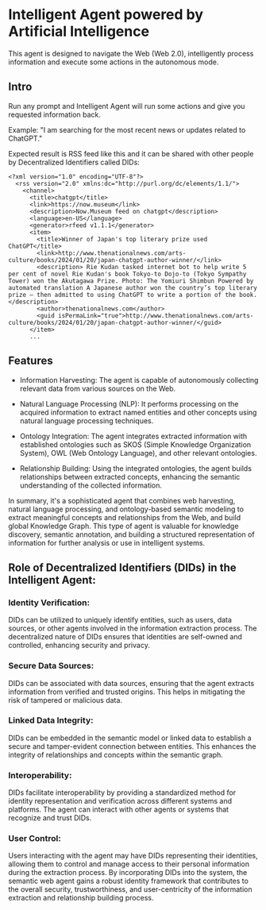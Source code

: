 # Intelligent Agent powered by Artificial Intelligence

This agent is designed to navigate the Web (Web 2.0), intelligently process information and execute some actions in the autonomous mode.

## Intro

Run any prompt and Intelligent Agent will run some actions and give you requested information back. 

Example:
"I am searching for the most recent news or updates related to ChatGPT."

Expected result is RSS feed like this and it can be shared with other people by Decentralized Identifiers called DIDs:
```
<?xml version="1.0" encoding="UTF-8"?>
  <rss version="2.0" xmlns:dc="http://purl.org/dc/elements/1.1/">
    <channel>
      <title>chatgpt</title>
      <link>https://now.museum</link>
      <description>Now.Museum feed on chatgpt</description>
      <language>en-US</language>
      <generator>rfeed v1.1.1</generator>
      <item>
        <title>Winner of Japan's top literary prize used ChatGPT</title>
        <link>http://www.thenationalnews.com/arts-culture/books/2024/01/20/japan-chatgpt-author-winner/</link>
        <description> Rie Kudan tasked internet bot to help write 5 per cent of novel Rie Kudan's book Tokyo-to Dojo-to (Tokyo Sympathy Tower) won the Akutagawa Prize. Photo: The Yomiuri Shimbun Powered by automated translation A Japanese author won the country’s top literary prize – then admitted to using ChatGPT to write a portion of the book.</description>
        <author>thenationalnews.com</author>
        <guid isPermaLink="true">http://www.thenationalnews.com/arts-culture/books/2024/01/20/japan-chatgpt-author-winner/</guid>
      </item>
      ...
```

## Features

* Information Harvesting: The agent is capable of autonomously collecting relevant data from various sources on the Web.

* Natural Language Processing (NLP): It performs processing on the acquired information to extract named entities and other concepts using natural language processing techniques.

* Ontology Integration: The agent integrates extracted information with established ontologies such as SKOS (Simple Knowledge Organization System), OWL (Web Ontology Language), and other relevant ontologies.

* Relationship Building: Using the integrated ontologies, the agent builds relationships between extracted concepts, enhancing the semantic understanding of the collected information.

In summary, it's a sophisticated agent that combines web harvesting, natural language processing, and ontology-based semantic modeling to extract meaningful concepts and relationships from the Web, and build global Knowledge Graph. This type of agent is valuable for knowledge discovery, semantic annotation, and building a structured representation of information for further analysis or use in intelligent systems.

## Role of Decentralized Identifiers (DIDs) in the Intelligent Agent:

### Identity Verification:

DIDs can be utilized to uniquely identify entities, such as users, data sources, or other agents involved in the information extraction process.
The decentralized nature of DIDs ensures that identities are self-owned and controlled, enhancing security and privacy.
### Secure Data Sources:

DIDs can be associated with data sources, ensuring that the agent extracts information from verified and trusted origins.
This helps in mitigating the risk of tampered or malicious data.
### Linked Data Integrity:

DIDs can be embedded in the semantic model or linked data to establish a secure and tamper-evident connection between entities.
This enhances the integrity of relationships and concepts within the semantic graph.
### Interoperability:

DIDs facilitate interoperability by providing a standardized method for identity representation and verification across different systems and platforms.
The agent can interact with other agents or systems that recognize and trust DIDs.
### User Control:

Users interacting with the agent may have DIDs representing their identities, allowing them to control and manage access to their personal information during the extraction process.
By incorporating DIDs into the system, the semantic web agent gains a robust identity framework that contributes to the overall security, trustworthiness, and user-centricity of the information extraction and relationship building process.






